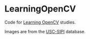 # LearningOpenCV
Code for [Learning OpenCV](https://learnopencv.com/read-display-and-write-an-image-using-opencv/) studies.

Images are from the [USC-SIPI](http://sipi.usc.edu/database/) database.
